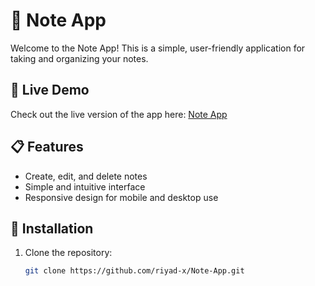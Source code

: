 # 📝 Note App
Welcome to the Note App! This is a simple, user-friendly application for taking and organizing your notes.

## 🚀 Live Demo
Check out the live version of the app here: [Note App](https://riyad-x.github.io/Note-App/)

## 📋 Features
- Create, edit, and delete notes
- Simple and intuitive interface
- Responsive design for mobile and desktop use

## 🔧 Installation
1. Clone the repository:
   ```bash
   git clone https://github.com/riyad-x/Note-App.git
